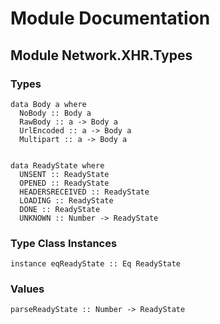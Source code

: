 # Module Documentation

## Module Network.XHR.Types

### Types


    data Body a where
      NoBody :: Body a
      RawBody :: a -> Body a
      UrlEncoded :: a -> Body a
      Multipart :: a -> Body a


    data ReadyState where
      UNSENT :: ReadyState
      OPENED :: ReadyState
      HEADERSRECEIVED :: ReadyState
      LOADING :: ReadyState
      DONE :: ReadyState
      UNKNOWN :: Number -> ReadyState


### Type Class Instances


    instance eqReadyState :: Eq ReadyState


### Values


    parseReadyState :: Number -> ReadyState



